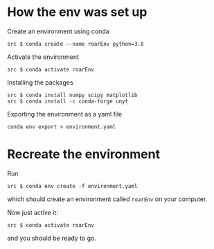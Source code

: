 # How the env was set up

Create an environment using conda

```
src $ conda create --name roarEnv python=3.8
```

Activate the environment

```
src $ conda activate roarEnv
```

Installing the packages

```
src $ conda install numpy scipy matplotlib
src $ conda install -c conda-forge unyt
```

Exporting the environment as a yaml file

```
conda env export > environment.yaml
```

# Recreate the environment

Run

```
src $ conda env create -f environment.yaml
```

which should create an environment called `roarEnv` on your computer.

Now just active it:

```
src $ conda activate roarEnv
```

and you should be ready to go.
